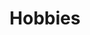 ---
layout: profiles
permalink: /hobbies/
title: Hobbies
# description: members of the lab or group
nav: true
nav_order: 3

profiles:
  # if you want to include more than one profile, just replicate the following block
  # and create one content file for each profile inside _pages/
  - align: right
    image: karate.jpg
    content: about_karate.md
    image_circular: false # crops the image to make it circular
    more_info: >
      <p>Karate</p>
  - align: left
    image: hiking.jpg
    content: about_hiking.md
    image_circular: false # crops the image to make it circular
    more_info: >
      <p>Hiking</p>
---